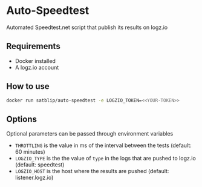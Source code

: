 # Auto-Speedtest

Automated Speedtest.net script that publish its results on logz.io

## Requirements

- Docker installed
- A logz.io account

## How to use

```bash
docker run satblip/auto-speedtest -e LOGZIO_TOKEN=<<YOUR-TOKEN>>
```

## Options

Optional parameters can be passed through environment variables

- `THROTTLING` is the value in ms of the interval between the tests (default: 60 minutes)
- `LOGZIO_TYPE` is the the value of `type` in the logs that are pushed to logz.io (default: speedtest)
- `LOGZIO_HOST` is the host where the results are pushed (default: listener.logz.io)

